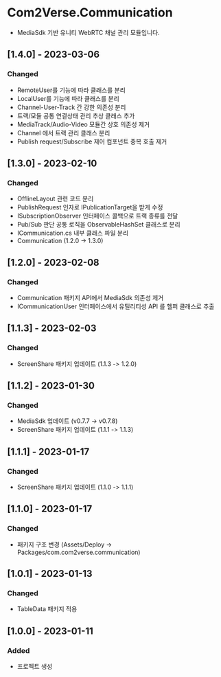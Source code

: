 # Com2Verse.Communication

- MediaSdk 기반 유니티 WebRTC 채널 관리 모듈입니다.

## [1.4.0] - 2023-03-06

### Changed

- RemoteUser를 기능에 따라 클래스를 분리
- LocalUser를 기능에 따라 클래스를 분리
- Channel-User-Track 간 강한 의존성 분리
- 트랙/모듈 공통 연결상태 관리 추상 클래스 추가
- MediaTrack/Audio-Video 모듈간 상호 의존성 제거
- Channel 에서 트랙 관리 클래스 분리
- Publish request/Subscribe 제어 컴포넌트 중복 호출 제거

## [1.3.0] - 2023-02-10

### Changed

- OfflineLayout 관련 코드 분리
- PublishRequest 인자로 IPublicationTarget을 받게 수정
- ISubscriptionObserver 인터페이스 콜백으로 트랙 종류를 전달
- Pub/Sub 판단 공통 로직을 ObservableHashSet 클래스로 분리
- ICommunication.cs 내부 클래스 파일 분리
- Communication (1.2.0 -> 1.3.0)

## [1.2.0] - 2023-02-08

### Changed

- Communication 패키지 API에서 MediaSdk 의존성 제거
- ICommunicationUser 인터페이스에서 유틸리티성 API 를 헬퍼 클래스로 추출

## [1.1.3] - 2023-02-03

### Changed

- ScreenShare 패키지 업데이트 (1.1.3 -> 1.2.0)

## [1.1.2] - 2023-01-30

### Changed

- MediaSdk 업데이트 (v0.7.7 -> v0.7.8)
- ScreenShare 패키지 업데이트 (1.1.1 -> 1.1.3)

## [1.1.1] - 2023-01-17

### Changed

- ScreenShare 패키지 업데이트 (1.1.0 -> 1.1.1)

## [1.1.0] - 2023-01-17

### Changed

- 패키지 구조 변경 (Assets/Deploy -> Packages/com.com2verse.communication)

## [1.0.1] - 2023-01-13

### Changed

- TableData 패키지 적용

## [1.0.0] - 2023-01-11

### Added

- 프로젝트 생성
